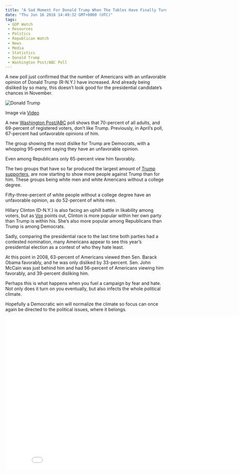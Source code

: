 ```yaml
---
title: "A Sad Moment For Donald Trump When The Tables Have Finally Turned (VIDEO)"
date: "Thu Jun 16 2016 14:49:32 GMT+0000 (UTC)"
tags: 
 - GOP Watch
 - Resources
 - Politics
 - Republican Watch
 - News
 - Media
 - Statistics
 - Donald Trump
 - Washington Post/ABC Poll
---
```

<p><!-- Quick Adsense WordPress Plugin: http://quicksense.net/ --></p><p>A new poll just confirmed that the number of Americans with an unfavorable opinion of Donald Trump (R-N.Y.) have increased. And already being disliked by so many, this doesn&#x2019;t look good for the presidential candidate&#x2019;s chances in November.</p><div id="attachment_137503" style="width: 650px" class="wp-caption aligncenter"><img class="size-full wp-image-137503" src="//i2.wp.com/cdn.liberalamerica.org/wp-content/uploads/2016/06/Screen-Shot-2016-06-16-at-09.52.36.png?resize=640%2C436" alt="Donald Trump" srcset="//i2.wp.com/cdn.liberalamerica.org/wp-content/uploads/2016/06/Screen-Shot-2016-06-16-at-09.52.36.png?resize=640%2C436 640w, //i2.wp.com/cdn.liberalamerica.org/wp-content/uploads/2016/06/Screen-Shot-2016-06-16-at-09.52.36.png?resize=640%2C436 64w, //i2.wp.com/cdn.liberalamerica.org/wp-content/uploads/2016/06/Screen-Shot-2016-06-16-at-09.52.36.png?resize=640%2C436 350w, //i2.wp.com/cdn.liberalamerica.org/wp-content/uploads/2016/06/Screen-Shot-2016-06-16-at-09.52.36.png?resize=640%2C436 600w, //i2.wp.com/cdn.liberalamerica.org/wp-content/uploads/2016/06/Screen-Shot-2016-06-16-at-09.52.36.png?resize=640%2C436 200w" sizes="(max-width: 640px) 100vw, 640px" data-recalc-dims="1">
<p class="wp-caption-text">Image via <a href="https://www.youtube.com/watch?v=3jgle22uW4k" onclick="__gaTracker(&apos;send&apos;, &apos;event&apos;, &apos;outbound-article&apos;, &apos;https://www.youtube.com/watch?v=3jgle22uW4k&apos;, &apos;Video&apos;);">Video</a></p>
</div><p>A new&#xA0;<a href="http://apps.washingtonpost.com/g/page/politics/washington-post-abc-news-poll-favorable-ratings-of-clinton-and-trump-june-8-12-2016/2050/" onclick="__gaTracker(&apos;send&apos;, &apos;event&apos;, &apos;outbound-article&apos;, &apos;http://apps.washingtonpost.com/g/page/politics/washington-post-abc-news-poll-favorable-ratings-of-clinton-and-trump-june-8-12-2016/2050/&apos;, &apos;Washington Post/ABC&apos;);">Washington Post/ABC</a>&#xA0;poll shows that 70-percent of all adults, and 69-percent of registered voters, don&#x2019;t like Trump. Previously, in April&#x2019;s poll, 67-percent had unfavorable opinions of him.</p><p>The group showing the most dislike for Trump are Democrats, with a whopping 95-percent saying they have an unfavorable opinion.</p><p>Even among Republicans only 65-percent view him favorably.</p><p>The two groups that have so far produced the largest amount of <a href="http://www.liberalamerica.org/2016/03/14/the-geography-of-trumpism-where-do-they-come-from/">Trump supporters</a>, are now starting to show more people against Trump than for him. These groups being&#xA0;white men and white Americans without a college degree.</p><p>Fifty-three-percent of white people without a college degree have an unfavorable opinion, as do 52-percent of white men.</p><p>Hillary Clinton (D-N.Y.) is also facing an uphill battle in likability among voters, but as <a href="http://www.vox.com/2016/6/15/11943582/trump-polling-unfavorable" onclick="__gaTracker(&apos;send&apos;, &apos;event&apos;, &apos;outbound-article&apos;, &apos;http://www.vox.com/2016/6/15/11943582/trump-polling-unfavorable&apos;, &apos;Vox&apos;);">Vox</a> points out, Clinton is more popular within her own party than Trump is within his. She&#x2019;s also more popular among Republicans than Trump is among Democrats.</p><p>Sadly, comparing the presidential race to the last time both parties had a contested nomination, many Americans appear to see this year&#x2019;s presidential election as a contest of who they hate least.</p><p><!-- Quick Adsense WordPress Plugin: http://quicksense.net/ --></p><p>At this point in 2008, 63-percent of Americans viewed then Sen. Barack Obama favorably, and he was only disliked by 33-percent. Sen. John McCain was just behind him and had 56-percent of Americans viewing him favorably, and 39-percent disliking him.</p><p>Perhaps this is what happens when you fuel a campaign by fear and hate. Not only does it turn on you eventually, but also infects the whole political climate.</p><p>Hopefully a Democratic win will normalize the climate so focus can once again be directed to the political issues, where it belongs.</p><p><iframe width="853" height="480" src="//www.youtube.com/embed/Dh9XnxfOvAk" frameborder="0" allowfullscreen></iframe></p><div style="font-size:0px;height:0px;line-height:0px;margin:0;padding:0;clear:both"></div>